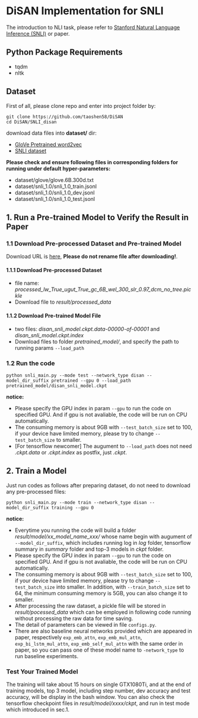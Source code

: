 # DiSAN Implementation for SNLI
The introduction to NLI task, please refer to [Stanford Natural Language Inference (SNLI)](https://nlp.stanford.edu/projects/snli/) or paper.

## Python Package Requirements
* tqdm
* nltk

## Dataset

First of all, please clone repo and enter into project folder by:

	git clone https://github.com/taoshen58/DiSAN
	cd DiSAN/SNLI_disan

download data files into **dataset/** dir:

* [GloVe Pretrained word2vec](http://nlp.stanford.edu/data/glove.6B.zip)
* [SNLI dataset](https://nlp.stanford.edu/projects/snli/snli_1.0.zip)

__Please check and ensure following files in corresponding folders for running under default hyper-parameters:__

* dataset/glove/glove.6B.300d.txt
* dataset/snli\_1.0/snli\_1.0\_train.jsonl
* dataset/snli\_1.0/snli\_1.0\_dev.jsonl
* dataset/snli\_1.0/snli\_1.0\_test.jsonl

## 1. Run a Pre-trained Model to Verify the Result in Paper

### 1.1 Download Pre-processed Dataset and Pre-trained Model
Download URL is [here](https://drive.google.com/drive/folders/0B3Sd3TjOhd-JNjJNT2RoZU1NalU?usp=sharing), **Please do not rename file after downloading!**.

#### 1.1.1 Download Pre-processed Dataset
* file name: *processed\_lw\_True\_ugut\_True\_gc\_6B\_wel\_300\_slr\_0.97\_dcm\_no\_tree.pickle*
* Download file to *result/processed_data*

#### 1.1.2 Download Pre-trained Model File 

* two files: *disan\_snli\_model.ckpt.data-00000-of-00001* and *disan\_snli\_model.ckpt.index*
* Download files to folder *pretrained_model/*, and specify the path to running params `--load_path`


### 1.2 Run the code

	python snli_main.py --mode test --network_type disan --model_dir_suffix pretrained --gpu 0 --load_path pretrained_model/disan_snli_model.ckpt
	
__notice:__

* Please specify the GPU index in param `--gpu` to run the code on specified GPU. And if gpu is not avaliable, the code will be run on CPU automatically.
* The consuming memory is about 9GB with `--test_batch_size` set to 100, if your device have limited memory, please try to change `--test_batch_size` to smaller.
* [For tensorflow newcomer] The augument to `--load_path` does not need *.ckpt.data* or *.ckpt.index* as postfix, just *.ckpt*.

## 2. Train a Model
Just run codes as follows after preparing dataset, do not need to download any pre-processed files:

	python snli_main.py --mode train --network_type disan --model_dir_suffix training --gpu 0

__notice:__

* Everytime you running the code will build a folder *result/model/xx\_model\_name\_xxx/* whose name begin with augument of `--model_dir_suffix`, which includes running log in *log* folder, tensorflow summary in *summary* folder and top-3 models in *ckpt* folder.
* Please specify the GPU index in param `--gpu` to run the code on specified GPU. And if gpu is not avaliable, the code will be run on CPU automatically.
* The consuming memory is about 9GB with `--test_batch_size` set to 100, if your device have limited memory, please try to change `--test_batch_size` into smaller. In addition, with `--train_batch_size` set to 64, the minimum consuming memory is 5GB, you can also change it to smaller.
* After processing the raw dataset, a pickle file will be stored in *result/pocessed_data* which can be employed in following code running without processing the raw data for time saving. 
* The detail of parameters can be viewed in file `configs.py`.
* There are also baseline neural networks provided which are appeared in paper, respectively `exp_emb_attn`, `exp_emb_mul_attn`, `exp_bi_lstm_mul_attn`, `exp_emb_self_mul_attn` with the same order in paper, so you can pass one of these model name to `-network_type` to run baseline experiments.

### Test Your Trained Model
The training will take about 15 hours on single GTX1080Ti, and at the end of training models, top 3 model, including step number, dev accuracy and test accuracy, will be display in the bash window. You can also check the tensorflow checkpoint files in *result/model/xxxx/ckpt*, and run in test mode which introduced in sec.1.







